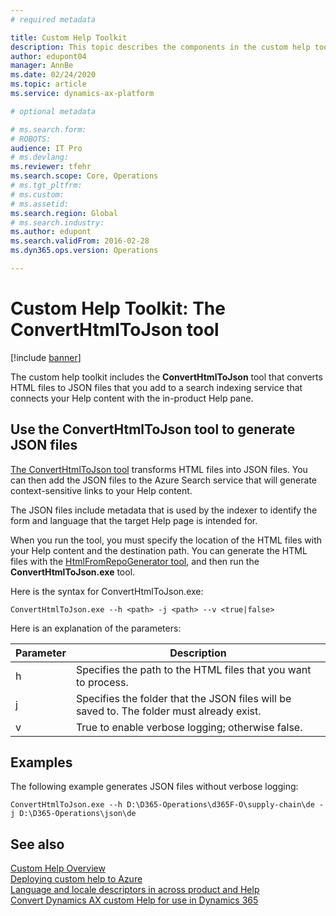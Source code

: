 ```yaml
---
# required metadata

title: Custom Help Toolkit
description: This topic describes the components in the custom help toolkit for Finance and Operations apps. 
author: edupont04
manager: AnnBe
ms.date: 02/24/2020
ms.topic: article
ms.service: dynamics-ax-platform

# optional metadata

# ms.search.form: 
# ROBOTS: 
audience: IT Pro
# ms.devlang: 
ms.reviewer: tfehr
ms.search.scope: Core, Operations
# ms.tgt_pltfrm: 
# ms.custom: 
# ms.assetid: 
ms.search.region: Global
# ms.search.industry: 
ms.author: edupont
ms.search.validFrom: 2016-02-28
ms.dyn365.ops.version: Operations

---
```


# Custom Help Toolkit: The ConvertHtmlToJson tool

[!include [banner](../includes/banner.md)]

The custom help toolkit includes the **ConvertHtmlToJson** tool that converts HTML files to JSON files that you add to a search indexing service that connects your Help content with the in-product Help pane.  

## <a name="json"></a>Use the ConvertHtmlToJson tool to generate JSON files

[The ConvertHtmlToJson tool](https://github.com/microsoft/dynamics365f-o-custom-help/tree/master/Help%20Pane%20extension) transforms HTML files into JSON files. You can then add the JSON files to the Azure Search service that will generate context-sensitive links to your Help content.  

The JSON files include metadata that is used by the indexer to identify the form and language that the target Help page is intended for.  

When you run the tool, you must specify the location of the HTML files with your Help content and the destination path. You can generate the HTML files with the [HtmlFromRepoGenerator tool](custom-help-toolkit-HtmlFromRepoGenerator.md), and then run the **ConvertHtmlToJson.exe** tool.  

Here is the syntax for ConvertHtmlToJson.exe:  

```
ConvertHtmlToJson.exe --h <path> -j <path> --v <true|false>
```

Here is an explanation of the parameters:

|Parameter   |Description  |
|------------|-------------|
|h|Specifies the path to the HTML files that you want to process. |
|j|Specifies the folder that the JSON files will be saved to. The folder must already exist.|
|v|True to enable verbose logging; otherwise false.|

## Examples

The following example generates JSON files without verbose logging:

```
ConvertHtmlToJson.exe --h D:\D365-Operations\d365F-O\supply-chain\de -j D:\D365-Operations\json\de
```

## See also

[Custom Help Overview](custom-help-overview.md)  
[Deploying custom help to Azure](walkthrough-help-azure.md)  
[Language and locale descriptors in across product and Help](language-locale.md)  
[Convert Dynamics AX custom Help for use in Dynamics 365](migrate-dynamicsax2012.md)  
